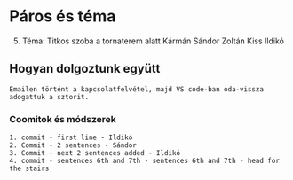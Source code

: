 # Páros és téma
5. Téma: Titkos szoba a tornaterem alatt
    Kármán Sándor Zoltán
    Kiss Ildikó

## Hogyan dolgoztunk együtt
    Emailen történt a kapcsolatfelvétel, majd VS code-ban oda-vissza adogattuk a sztorit.


### Coomitok és módszerek
    1. commit - first line - Ildikó
    2. Commit - 2 sentences - Sándor
    3. Commit - next 2 sentences added - Ildikó
    4. commit - sentences 6th and 7th - sentences 6th and 7th - head for the stairs